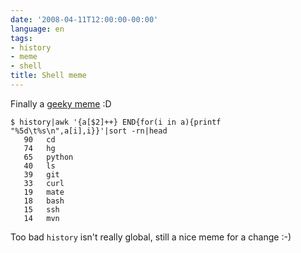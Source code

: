 ```yaml
---
date: '2008-04-11T12:00:00-00:00'
language: en
tags:
- history
- meme
- shell
title: Shell meme
---
```



Finally a [geeky meme](http://www.b-list.org/weblog/2008/apr/10/meme/) :D

    $ history|awk '{a[$2]++} END{for(i in a){printf "%5d\t%s\n",a[i],i}}'|sort -rn|head
       90	cd
       74	hg
       65	python
       40	ls
       39	git
       33	curl
       19	mate
       18	bash
       15	ssh
       14	mvn

Too bad `history` isn't really global, still a nice meme for a change :-)